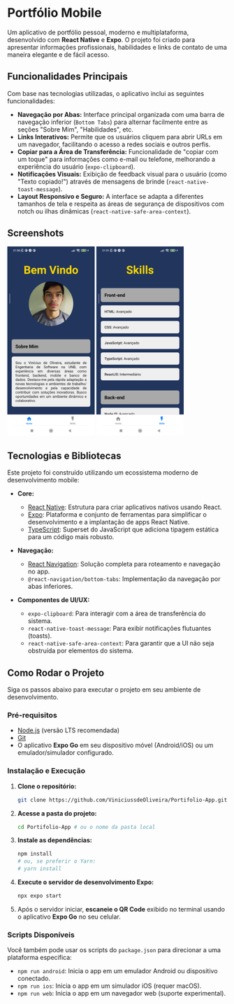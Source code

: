 # Portfólio Mobile

Um aplicativo de portfólio pessoal, moderno e multiplataforma, desenvolvido com **React Native** e **Expo**. O projeto foi criado para apresentar informações profissionais, habilidades e links de contato de uma maneira elegante e de fácil acesso.


## Funcionalidades Principais

Com base nas tecnologias utilizadas, o aplicativo inclui as seguintes funcionalidades:

  * **Navegação por Abas:** Interface principal organizada com uma barra de navegação inferior (`Bottom Tabs`) para alternar facilmente entre as seções "Sobre Mim", "Habilidades", etc.
  * **Links Interativos:** Permite que os usuários cliquem para abrir URLs em um navegador, facilitando o acesso a redes sociais e outros perfis.
  * **Copiar para a Área de Transferência:** Funcionalidade de "copiar com um toque" para informações como e-mail ou telefone, melhorando a experiência do usuário (`expo-clipboard`).
  * **Notificações Visuais:** Exibição de feedback visual para o usuário (como "Texto copiado\!") através de mensagens de brinde (`react-native-toast-message`).
  * **Layout Responsivo e Seguro:** A interface se adapta a diferentes tamanhos de tela e respeita as áreas de segurança de dispositivos com notch ou ilhas dinâmicas (`react-native-safe-area-context`).


## Screenshots

<img src="./assets/Home.png" alt="Home" width="200"/>
<img src="./assets/Skills.png" alt="Skills" width="200"/>


## Tecnologias e Bibliotecas

Este projeto foi construído utilizando um ecossistema moderno de desenvolvimento mobile:

  * **Core:**

      * [React Native](https://reactnative.dev/): Estrutura para criar aplicativos nativos usando React.
      * [Expo](https://expo.dev/): Plataforma e conjunto de ferramentas para simplificar o desenvolvimento e a implantação de apps React Native.
      * [TypeScript](https://www.typescriptlang.org/): Superset do JavaScript que adiciona tipagem estática para um código mais robusto.

  * **Navegação:**

      * [React Navigation](https://reactnavigation.org/): Solução completa para roteamento e navegação no app.
      * `@react-navigation/bottom-tabs`: Implementação da navegação por abas inferiores.

  * **Componentes de UI/UX:**

      * `expo-clipboard`: Para interagir com a área de transferência do sistema.
      * `react-native-toast-message`: Para exibir notificações flutuantes (toasts).
      * `react-native-safe-area-context`: Para garantir que a UI não seja obstruída por elementos do sistema.


## Como Rodar o Projeto

Siga os passos abaixo para executar o projeto em seu ambiente de desenvolvimento.

### Pré-requisitos

  * [Node.js](https://nodejs.org/) (versão LTS recomendada)
  * [Git](https://git-scm.com/)
  * O aplicativo **Expo Go** em seu dispositivo móvel (Android/iOS) ou um emulador/simulador configurado.

### Instalação e Execução

1.  **Clone o repositório:**

    ```bash
    git clone https://github.com/ViniciussdeOliveira/Portifolio-App.git
    ```

2.  **Acesse a pasta do projeto:**

    ```bash
    cd Portifolio-App # ou o nome da pasta local
    ```

3.  **Instale as dependências:**

    ```bash
    npm install
    # ou, se preferir o Yarn:
    # yarn install
    ```

4.  **Execute o servidor de desenvolvimento Expo:**

    ```bash
    npx expo start
    ```

5.  Após o servidor iniciar, **escaneie o QR Code** exibido no terminal usando o aplicativo **Expo Go** no seu celular.

### Scripts Disponíveis

Você também pode usar os scripts do `package.json` para direcionar a uma plataforma específica:

  * `npm run android`: Inicia o app em um emulador Android ou dispositivo conectado.
  * `npm run ios`: Inicia o app em um simulador iOS (requer macOS).
  * `npm run web`: Inicia o app em um navegador web (suporte experimental).

